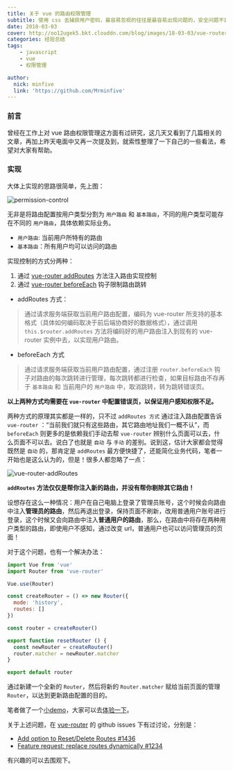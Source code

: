```yaml
---
title: 关于 vue 的路由权限管理
subtitle: 使用 css 去捕获用户密码，最容易忽视的往往是最容易出现问题的，安全问题不容小觑。
date: 2018-03-03
cover: http://oo12ugek5.bkt.clouddn.com/blog/images/18-03-03/vue-router.jpg
categories: 经验总结
tags:
    - javascript
    - vue
    - 权限管理

author:
  nick: minfive
  link: 'https://github.com/Mrminfive'
---
```



### 前言

曾经在工作上对 vue 路由权限管理这方面有过研究，这几天又看到了几篇相关的文章，再加上昨天电面中又再一次提及到，就索性整理了一下自己的一些看法，希望对大家有帮助。

### 实现

大体上实现的思路很简单，先上图：

![permission-control][permission-control]

无非是将路由配置按用户类型分割为 `用户路由` 和 `基本路由`，不同的用户类型可能存在不同的 `用户路由`，具体依赖实际业务。

* `用户路由`: 当前用户所特有的路由
* `基本路由`：所有用户均可以访问的路由

实现控制的方式分两种：

1. 通过 [vue-router addRoutes][vue-router-methods] 方法注入路由实现控制
2. 通过 [vue-router beforeEach][vue-router-methods] 钩子限制路由跳转

* addRoutes 方式：

> 通过请求服务端获取当前用户路由配置，编码为 vue-router 所支持的基本格式（具体如何编码取决于前后端协商好的数据格式），通过调用 `this.$router.addRoutes` 方法将编码好的用户路由注入到现有的 vue-router 实例中去，以实现用户路由。

* beforeEach 方式

> 通过请求服务端获取当前用户路由配置，通过注册 `router.beforeEach` 钩子对路由的每次跳转进行管理，每次跳转都进行检查，如果目标路由不存再于 `基本路由` 和 当前用户的 `用户路由` 中，取消跳转，转为跳转错误页。

**以上两种方式均需要在 `vue-router` 中配置错误页，以保证用户感知权限不足。**

两种方式的原理其实都是一样的，只不过 `addRoutes 方式` 通过注入路由配置告诉 `vue-router` ：“当前我们就只有这些路由，其它路由地址我们一概不认”，而 `beforeEach` 则更多的是依赖我们手动去帮 `vue-router` 辨别什么页面可以去，什么页面不可以去。说白了也就是 `自动` 与 `手动` 的差别。说到这，估计大家都会觉得既然是 `自动` 的，那肯定是 `addRoutes` 最方便快捷了，还能简化业务代码，笔者一开始也是这么认为的，但是！很多人都忽略了一点：

![vue-router-addRoutes][vue-router-addRoutes]

**`addRoutes` 方法仅仅是帮你注入新的路由，并没有帮你剔除其它路由！**

设想存在这么一种情况：用户在自己电脑上登录了管理员账号，这个时候会向路由中注入**管理员的路由**，然后再退出登录，保持页面不刷新，改用普通用户账号进行登录，这个时候又会向路由中注入**普通用户的路由**，那么，在路由中将存在两种用户类型的路由，即使用户不感知，通过改变 url，普通用户也可以访问管理员的页面！

对于这个问题，也有一个解决办法：

``` javascript
import Vue from 'vue'
import Router from 'vue-router'

Vue.use(Router)

const createRouter = () => new Router({
  mode: 'history',
  routes: []
})

const router = createRouter()

export function resetRouter () {
  const newRouter = createRouter()
  router.matcher = newRouter.matcher
}

export default router
```

通过新建一个全新的 `Router`，然后将新的 `Router.matcher` 赋给当前页面的管理 `Router`，以达到更新路由配置的目的。

笔者做了一个[小demo][demo]，大家可以去[体验一下][experience]。

关于上述问题，在 [vue-router][vue-router-source] 的 github issues 下有过讨论，分别是：

* [Add option to Reset/Delete Routes #1436][#1436]
* [Feature request: replace routes dynamically #1234][#1234]

有兴趣的可以去围观下。


[permission-control]: http://oo12ugek5.bkt.clouddn.com/blog/images/18-03-03/route-permission-control.png
[vue-router-methods]: https://router.vuejs.org/zh-cn/api/router-instance.html#methods
[vue-router-addRoutes]: http://oo12ugek5.bkt.clouddn.com/blog/images/18-03-03/vue-router-addRoutes.png
[vue-router-source]: https://github.com/vuejs/vue-router
[demo]: https://github.com/MinFE/vue-router-premission-control-demo
[experience]: https://minfe.github.io/vue-router-premission-control-demo/
[#1436]: https://github.com/vuejs/vue-router/issues/1436
[#1234]: https://github.com/vuejs/vue-router/issues/1234